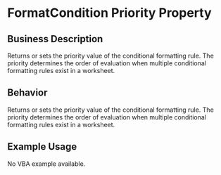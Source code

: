 # FormatCondition Priority Property

## Business Description
Returns or sets the priority value of the conditional formatting rule. The priority determines the order of evaluation when multiple conditional formatting rules exist in a worksheet.

## Behavior
Returns or sets the priority value of the conditional formatting rule. The priority determines the order of evaluation when multiple conditional formatting rules exist in a worksheet.

## Example Usage
No VBA example available.